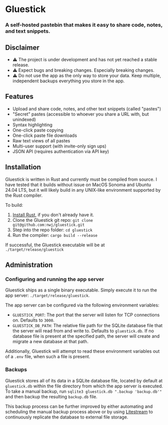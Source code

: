 # Gluestick

### A self-hosted pastebin that makes it easy to share code, notes, and text snippets.

## Disclaimer

- ⚠️ The project is under development and has not yet reached a stable release.
- ⚠️ Expect bugs and breaking changes. Especially breaking changes.
- ⚠️ Do not use the app as the only way to store your data. Keep multiple, independent backups everything you store in the app.

## Features

- Upload and share code, notes, and other text snippets (called "pastes")
- "Secret" pastes (accessible to whoever you share a URL with, but unindexed)
- Syntax highlighting
- One-click paste copying
- One-click paste file downloads
- Raw text views of all pastes
- Multi-user support (with invite-only sign ups)
- JSON API (requires authentication via API key)

## Installation

Gluestick is written in Rust and currently must be compiled from source. I have tested that it builds without issue on MacOS Sonoma and Ubuntu 24.04 LTS, but it will likely build in any UNIX-like environment supported by the Rust compiler.

To build:

1. [Install Rust](https://www.rust-lang.org/tools/install), if you don't already have it.
2. Clone the Gluestick git repo: `git clone git@github.com:nwj/gluestick.git`
3. Step into the repo folder: `cd gluestick`
4. Run the compiler: `cargo build --release`

If successful, the Gluestick executable will be at `./target/release/gluestick`

## Administration

### Configuring and running the app server

Gluestick ships as a single binary executable. Simply execute it to run the app server: `./target/release/gluestick`.

The app server can be configured via the following environment variables:

- `GLUESTICK_PORT`: The port that the server will listen for TCP connections on. Defaults to `3000`.
- `GLUESTICK_DB_PATH`: The relative file path for the SQLite database file that the server will read from and write to. Defaults to `gluestick.db`. If no database file is present at the specified path, the server will create and migrate a new database at that path.

Additionally, Gluestick will attempt to read these environment variables out of a `.env` file, when such a file is present.

### Backups

Gluestick stores all of its data in a SQLite database file, located by default at `gluestick.db` within the file directory from which the app server is executed. To take a manual backup, run `sqlite3 gluestick.db ".backup 'backup.db'"` and then backup the resulting `backup.db` file.

This backup process can be further improved by either automating and scheduling the manual backup process above or by using [Litestream](https://litestream.io/) to continuously replicate the database to external file storage.

